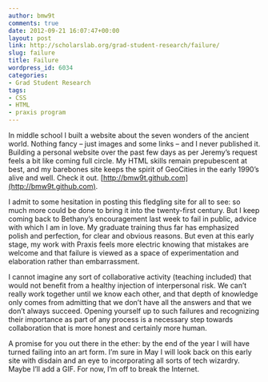 ```yaml
---
author: bmw9t
comments: true
date: 2012-09-21 16:07:47+00:00
layout: post
link: http://scholarslab.org/grad-student-research/failure/
slug: failure
title: Failure
wordpress_id: 6034
categories:
- Grad Student Research
tags:
- CSS
- HTML
- praxis program
---
```


In middle school I built a website about the seven wonders of the ancient world. Nothing fancy – just images and some links – and I never published it. Building a personal website over the past few days as per Jeremy’s request feels a bit like coming full circle. My HTML skills remain prepubescent at best, and my barebones site keeps the spirit of GeoCities in the early 1990’s alive and well. Check it out. [http://bmw9t.github.com](http://bmw9t.github.com).

I admit to some hesitation in posting this fledgling site for all to see: so much more could be done to bring it into the twenty-first century. But I keep coming back to Bethany’s encouragement last week to fail in public, advice with which I am in love. My graduate training thus far has emphasized polish and perfection, for clear and obvious reasons. But even at this early stage, my work with Praxis feels more electric knowing that mistakes are welcome and that failure is viewed as a space of experimentation and elaboration rather than embarrassment.

I cannot imagine any sort of collaborative activity (teaching included) that would not benefit from a healthy injection of interpersonal risk. We can’t really work together until we know each other, and that depth of knowledge only comes from admitting that we don’t have all the answers and that we don’t always succeed. Opening yourself up to such failures and recognizing their importance as part of any process is a necessary step towards collaboration that is more honest and certainly more human.

A promise for you out there in the ether: by the end of the year I will have turned failing into an art form. I’m sure in May I will look back on this early site with disdain and an eye to incorporating all sorts of tech wizardry. Maybe I’ll add a GIF. For now, I’m off to break the Internet.
